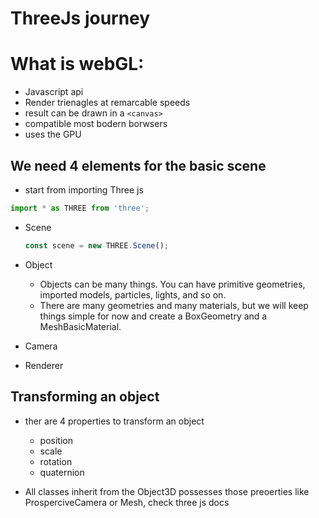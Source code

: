 # ThreeJs journey

# What is webGL:

- Javascript api
- Render trienagles at remarcable speeds
- result can be drawn in a `<canvas>`
- compatible most bodern borwsers
- uses the GPU

## We need 4 elements for the basic scene

- start from importing Three js

```js
import * as THREE from 'three';
```

- Scene
  ```js
  const scene = new THREE.Scene();
  ```
- Object

  - Objects can be many things. You can have primitive geometries, imported models, particles, lights, and so on.
  - There are many geometries and many materials, but we will keep things simple for now and create a BoxGeometry and a MeshBasicMaterial.

- Camera
- Renderer

## Transforming an object

- ther are 4 properties to transform an object

  - position
  - scale
  - rotation
  - quaternion

- All classes inherit from the Object3D possesses those preoerties like ProsperciveCamera or Mesh, check three js docs
